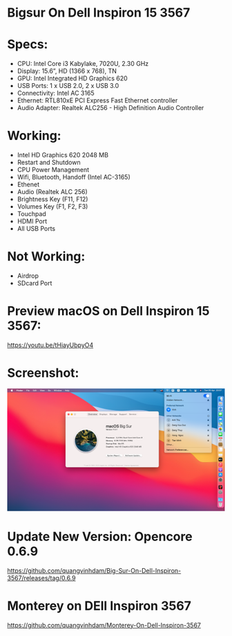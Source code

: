 # Bigsur On Dell Inspiron 15 3567

# Specs:
- CPU:	Intel Core i3 Kabylake, 7020U, 2.30 GHz
- Display: 15.6”, HD (1366 x 768), TN
- GPU: Intel Integrated HD Graphics 620
- USB Ports:	1 x USB 2.0, 2 x USB 3.0
- Connectivity: Intel AC 3165
- Ethernet: RTL810xE PCI Express Fast Ethernet controller
- Audio Adapter: Realtek ALC256 - High Definition Audio Controller

# Working:
- Intel HD Graphics 620 2048 MB
- Restart and Shutdown
- CPU Power Management
- Wifi, Bluetooth, Handoff (Intel AC-3165)
- Ethenet 
- Audio (Realtek ALC 256)
- Brightness Key (F11, F12)
- Volumes Key (F1, F2, F3)
- Touchpad
- HDMI Port
- All USB Ports

# Not Working:
- Airdrop
- SDcard Port

# Preview macOS on Dell Inspiron 15 3567:
https://youtu.be/tHiayUbpyO4

# Screenshot:
![macOSBigSur](./images/macOSBigSur.png)



# Update New Version: Opencore 0.6.9
https://github.com/quangvinhdam/Big-Sur-On-Dell-Inspiron-3567/releases/tag/0.6.9

# Monterey on DEll Inspiron 3567
https://github.com/quangvinhdam/Monterey-On-Dell-Inspiron-3567
